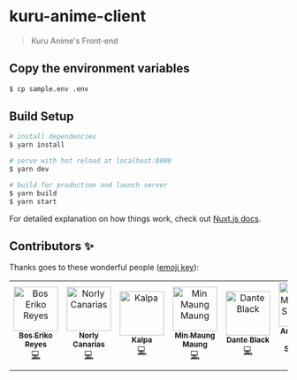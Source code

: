 # kuru-anime-client

> Kuru Anime's Front-end

<!--
  Current Team Members:
  Bos Eriko Reyes (bos.eriko@gmail.com)
  Dante Black (kaunghein963@gmail.com)
  NeonNature (mustachemaung@gmail.com)
  Anna Marie Sabandal (annamariejsabandal@@gmail.com)
-->

## Copy the environment variables
``` bash
$ cp sample.env .env
```

## Build Setup

``` bash
# install dependencies
$ yarn install

# serve with hot reload at localhost:8000
$ yarn dev

# build for production and launch server
$ yarn build
$ yarn start
```

For detailed explanation on how things work, check out [Nuxt.js docs](https://nuxtjs.org).

## Contributors ✨

Thanks goes to these wonderful people ([emoji key](https://allcontributors.org/docs/en/emoji-key)):

<!-- ALL-CONTRIBUTORS-LIST:START - Do not remove or modify this section -->
<!-- prettier-ignore -->
<table>
  <tr>
    <td align="center"><a href="https://github.com/BosEriko"><img src="https://github.com/boseriko.png?size=200" width="80px;" alt="Bos Eriko Reyes"/><br /><sub><b>Bos Eriko Reyes</b></sub></a><br /><a href="https://github.com/kuru-project/main-website-client/commits?author=BosEriko" title="Code">💻</a></td>
    <td align="center"><a href="https://github.com/lyc4n"><img src="https://github.com/lyc4n.png?size=200" width="80px;" alt="Norly Canarias"/><br /><sub><b>Norly Canarias</b></sub></a><br /><a href="https://github.com/kuru-project/main-website-client/commits?author=lyc4n" title="Code">💻</a></td>
    <td align="center"><a href="https://github.com/hitechlife"><img src="https://github.com/hitechlife.png?size=200" width="80px;" alt="Kalpa"/><br /><sub><b>Kalpa</b></sub></a><br /><a href="https://github.com/kuru-project/main-website-client/commits?author=hitechlife" title="Code">💻</a></td>
    <td align="center"><a href="https://github.com/NeonNature"><img src="https://github.com/NeonNature.png?size=200" width="80px;" alt="Min Maung Maung"/><br /><sub><b>Min Maung Maung</b></sub></a><br /><a href="https://github.com/kuru-project/main-website-client/commits?author=NeonNature" title="Code">💻</a></td>
    <td align="center"><a href="https://github.com/Dante-Black"><img src="https://github.com/Dante-Black.png?size=200" width="80px;" alt="Dante Black"/><br /><sub><b>Dante Black</b></sub></a><br /><a href="https://github.com/kuru-project/main-website-client/commits?author=Dante-Black" title="Code">💻</a></td>
    <td align="center"><a href="https://github.com/ajsabandal"><img src="https://github.com/ajsabandal.png?size=200" width="80px;" alt="Anna Marie Joy Sabandal"/><br /><sub><b>Anna Marie Joy Sabandal</b></sub></a><br /><a href="https://github.com/kuru-project/main-website-client/commits?author=ajsabandal" title="Code">💻</a></td>
  </tr>
</table>
<!-- ALL-CONTRIBUTORS-LIST:END -->
